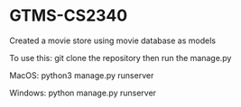 # GTMS-CS2340
Created a movie store using movie database as models 


To use this:
git clone the repository then run the manage.py

MacOS:
python3 manage.py runserver

Windows:
python manage.py runserver

